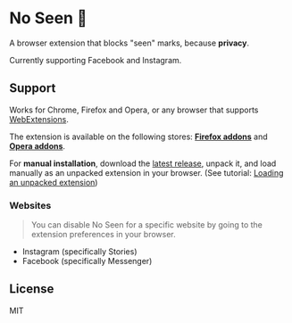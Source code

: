 # No Seen 👀
A browser extension that blocks "seen" marks, because **privacy**.

Currently supporting Facebook and Instagram.

## Support
Works for Chrome, Firefox and Opera, or any browser that supports [WebExtensions](https://developer.mozilla.org/en-US/Add-ons/WebExtensions).

The extension is available on the following stores: [**Firefox addons**](https://addons.mozilla.org/firefox/addon/no-seen) and [**Opera addons**](addons.opera.com/en/extensions/details/no-seen).

For **manual installation**, download the [latest release](https://github.com/diessica/no-seen/releases), unpack it, and load manually as an unpacked extension in your browser. (See tutorial: [Loading an unpacked extension](https://dev.opera.com/extensions/testing/#loading-an-unpacked-extension))


### Websites
> You can disable No Seen for a specific website by going to the extension preferences in your browser.

- Instagram (specifically Stories)
- Facebook (specifically Messenger)

## License
MIT

